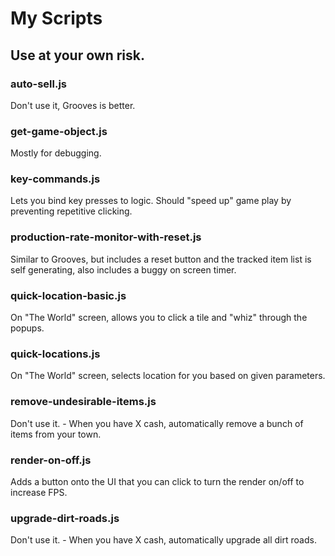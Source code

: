# My Scripts
## Use at your own risk.

### auto-sell.js
Don't use it, Grooves is better.

### get-game-object.js
Mostly for debugging.

### key-commands.js
Lets you bind key presses to logic. Should "speed up" game play by preventing repetitive clicking.

### production-rate-monitor-with-reset.js
Similar to Grooves, but includes a reset button and the tracked item list is self generating, also includes a buggy on screen timer.

### quick-location-basic.js
On "The World" screen, allows you to click a tile and "whiz" through the popups.

### quick-locations.js
On "The World" screen, selects location for you based on given parameters.

### remove-undesirable-items.js
Don't use it. - When you have X cash, automatically remove a bunch of items from your town.

### render-on-off.js
Adds a button onto the UI that you can click to turn the render on/off to increase FPS.

### upgrade-dirt-roads.js
Don't use it. - When you have X cash, automatically upgrade all dirt roads.

